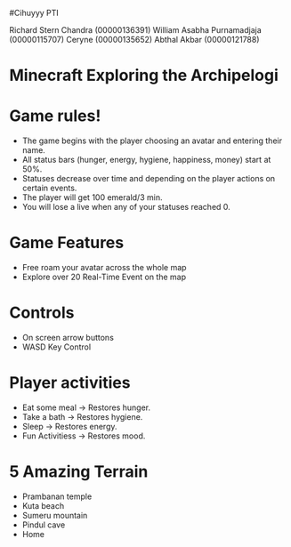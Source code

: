 #Cihuyyy PTI

Richard Stern Chandra (00000136391)
William Asabha Purnamadjaja (00000115707)
Ceryne (00000135652)
Abthal Akbar (00000121788)

# Minecraft Exploring the Archipelogi

# Game rules!

- The game begins with the player choosing an avatar and entering their name.
- All status bars (hunger, energy, hygiene, happiness, money) start at 50%.
- Statuses decrease over time and depending on the player actions on certain events.
- The player will get 100 emerald/3 min.
- You will lose a live when any of your statuses reached 0.

# Game Features
- Free roam your avatar across the whole map
- Explore over 20 Real-Time Event on the map

# Controls
- On screen arrow buttons
- WASD Key Control

# Player activities
- Eat some meal → Restores hunger.
- Take a bath → Restores hygiene.
- Sleep → Restores energy.
- Fun Activitiess → Restores mood.

# 5 Amazing Terrain
- Prambanan temple
- Kuta beach
- Sumeru mountain
- Pindul cave
- Home
